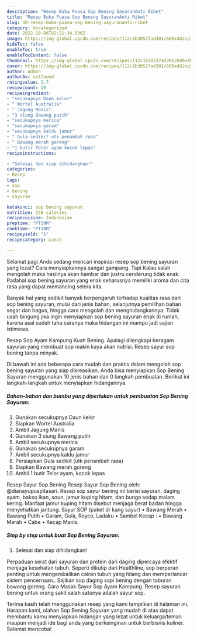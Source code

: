 ```yaml
---
description: "Resep Buka Puasa Sop Bening SayuranAnti Ribet"
title: "Resep Buka Puasa Sop Bening SayuranAnti Ribet"
slug: 40-resep-buka-puasa-sop-bening-sayurananti-ribet
category: Uncategorized
date: 2022-10-06T02:21:34.536Z
image: https://img-global.cpcdn.com/recipes/112c1b30527ad301/680x482cq70/sop-bening-sayuran-foto-resep-utama.jpg
hideToc: false
enableToc: true
enableTocContent: false
thumbnail: https://img-global.cpcdn.com/recipes/112c1b30527ad301/680x482cq70/sop-bening-sayuran-foto-resep-utama.jpg
cover: https://img-global.cpcdn.com/recipes/112c1b30527ad301/680x482cq70/sop-bening-sayuran-foto-resep-utama.jpg
author: Admin
authorAv: notfound
ratingvalue: 3.7
reviewcount: 19
recipeingredient:
- "secukupnya Daun kelor"
- " Wortel Australia"
- " Jagung Manis"
- "3 siung Bawang putih"
- "secukupnya merica"
- "secukupnya garam"
- "secukupnya kaldu jamur"
- " Gula sedikit utk penambah rasa"
- " Bawang merah goreng"
- "1 butir Telor ayam kocok lepas"
recipeinstructions:

- "Selesai dan siap dihidangkan!"
categories:
- Resep
tags:
- sop
- bening
- sayuran

katakunci: sop bening sayuran 
nutrition: 238 calories
recipecuisine: Indonesian
preptime: "PT19M"
cooktime: "PT38M"
recipeyield: "1"
recipecategory: Lunch

---
```



Selamat pagi Anda sedang mencari inspirasi resep sop bening sayuran yang lezat? Cara menyiapkannya sangat gampang. Tapi Kalau salah mengolah maka hasilnya akan hambar dan justru cenderung tidak enak. Padahal sop bening sayuran yang enak seharusnya memiliki aroma dan cita rasa yang dapat memancing selera kita.


Banyak hal yang sedikit banyak berpengaruh terhadap kualitas rasa dari sop bening sayuran, mulai dari jenis bahan, selanjutnya pemilihan bahan segar dan bagus, hingga cara mengolah dan menghidangkannya. Tidak usah bingung jika ingin menyiapkan sop bening sayuran enak di rumah, karena asal sudah tahu caranya maka hidangan ini mampu jadi sajian istimewa.

Resep Sop Ayam Kampung Kuah Bening. Apalagi dilengkapi beragam sayuran yang membuat sop makin kaya akan nutrisi. Resep sayur sop bening tanpa minyak.


Di bawah ini ada beberapa cara mudah dan praktis dalam mengolah sop bening sayuran yang siap dikreasikan. Anda bisa menyiapkan Sop Bening Sayuran menggunakan 10 jenis bahan dan 0 langkah pembuatan. Berikut ini langkah-langkah untuk menyiapkan hidangannya.

<!--inarticleads1-->

##### Bahan-bahan dan bumbu yang diperlukan untuk pembuatan Sop Bening Sayuran:

1. Gunakan secukupnya Daun kelor
1. Siapkan  Wortel Australia
1. Ambil  Jagung Manis
1. Gunakan 3 siung Bawang putih
1. Ambil secukupnya merica
1. Gunakan secukupnya garam
1. Ambil secukupnya kaldu jamur
1. Persiapkan  Gula sedikit (utk penambah rasa)
1. Siapkan  Bawang merah goreng
1. Ambil 1 butir Telor ayam, kocok lepas


Resep Sayur Sop Bening Resep Sayur Sop Bening oleh: @dianayupuspitasari. Resep sop sayur bening ini berisi sayuran, daging ayam, bakso ikan, soun, jamur kuping hitam, dan bunga sedap malam kering. Manfaat jamur kuping hitam disebut menjaga berat badan hingga menyehatkan jantung. Sayur SOP (paket dr kang sayur) • Bawang Merah • Bawang Putih • Garam, Gula, Royco, Ladaku • Sambel Kecap : • Bawang Merah • Cabe • Kecap Manis. 

<!--inarticleads2-->

##### Step by step untuk buat Sop Bening Sayuran:


1. Selesai dan siap dihidangkan!

Perpaduan serat dari sayuran dan protein dari daging dipercaya efektif menjaga kesehatan tubuh. Seperti dikutip dari Healthline, sop berperan penting untuk mengembalikan cairan tubuh yang hilang dan memperlancar sistem pencernaan.. Sajikan sop daging sapi bening dengan taburan bawang goreng. Cara Masak Sayur Sop Ayam Kampung. Resep sayuran bening untuk orang sakit salah satunya adalah sayur sop. 

Terima kasih telah menggunakan resep yang kami tampilkan di halaman ini. Harapan kami, olahan Sop Bening Sayuran yang mudah di atas dapat membantu kamu menyiapkan hidangan yang lezat untuk keluarga/teman maupun menjadi ide bagi anda yang berkeinginan untuk berbisnis kuliner. Selamat mencoba!
